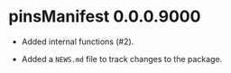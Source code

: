# pinsManifest 0.0.0.9000

* Added internal functions (#2).

* Added a `NEWS.md` file to track changes to the package.
